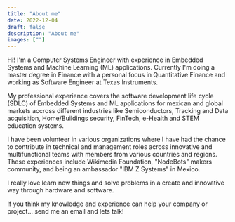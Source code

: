 ```yaml
---
title: "About me"
date: 2022-12-04
draft: false
description: "About me"
images: [""]
---
```


Hi! I'm a Computer Systems Engineer with experience in Embedded Systems and Machine Learning (ML) applications. Currently I'm doing a master degree in Finance with a personal focus in Quantitative Finance and working as Software Engineer at Texas Instruments.

My professional experience covers the software development life cycle (SDLC) of Embedded Systems and ML applications for mexican and global markets accross different industries like Semiconductors, Tracking and Data acquisition, Home/Buildings security, FinTech, e-Health and STEM education systems.

I have been volunteer in various organizations where I have had the chance to contribute in technical and management roles across innovative and multifunctional teams with members from various countries and regions. These experiences include Wikimedia Foundation, "NodeBots" makers community, and being an ambassador "IBM Z Systems" in Mexico.

I really love learn new things and solve problems in a create and innovative way through hardware and software. 

If you think my knowledge and experience can help your company or project... send me an email and lets talk!
